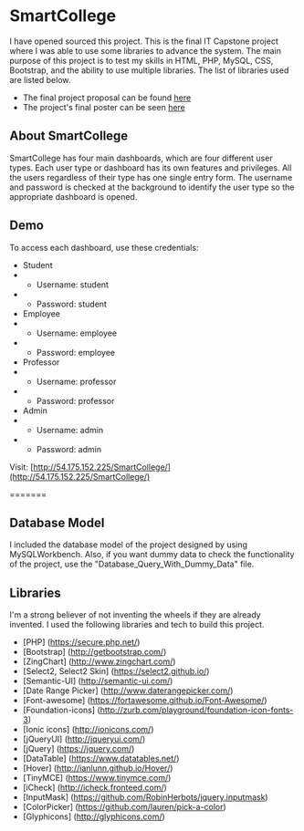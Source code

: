# SmartCollege

I have opened sourced this project. This is the final IT Capstone project where I was able to use some libraries to advance the system. The main purpose of this project is to test my skills in HTML, PHP, MySQL, CSS, Bootstrap, and the ability to use multiple libraries. The list of libraries used are listed below. 

* The final project proposal can be found [here](/Proposal.pdf)
* The project's final poster can be seen [here](/Project_Poster.pdf)

## About SmartCollege
SmartCollege has four main dashboards, which are four different user types. Each user type or dashboard has its own features and privileges. All the users regardless of their type has one single entry form. The username and password is checked at the background to identify the user type so the appropriate dashboard is opened.


## Demo
To access each dashboard, use these credentials:
* Student
* * Username: student
* * Password: student   
* Employee
* * Username: employee
* * Password: employee   
* Professor
* * Username: professor
* * Password: professor   
* Admin
* * Username: admin
* * Password: admin   

Visit: [http://54.175.152.225/SmartCollege/](http://54.175.152.225/SmartCollege/)

=======
## Database Model
I included the database model of the project designed by using MySQLWorkbench. Also, if you want dummy data to check the functionality of the project, use the "Database_Query_With_Dummy_Data" file.

## Libraries
I'm a strong believer of not inventing the wheels if they are already invented. I used the following libraries and tech to build this project.

* [PHP] (https://secure.php.net/)
* [Bootstrap] (http://getbootstrap.com/)
* [ZingChart] (http://www.zingchart.com/)
* [Select2, Select2 Skin] (https://select2.github.io/)
* [Semantic-UI] (http://semantic-ui.com/)
* [Date Range Picker] (http://www.daterangepicker.com/)
* [Font-awesome] (https://fortawesome.github.io/Font-Awesome/)
* [Foundation-icons] (http://zurb.com/playground/foundation-icon-fonts-3) 
* [Ionic icons] (http://ionicons.com/)
* [jQueryUI] (http://jqueryui.com/)
* [jQuery] (https://jquery.com/)
* [DataTable] (https://www.datatables.net/)
* [Hover] (http://ianlunn.github.io/Hover/)
* [TinyMCE] (https://www.tinymce.com/)
* [iCheck] (http://icheck.fronteed.com/)
* [InputMask] (https://github.com/RobinHerbots/jquery.inputmask)
* [ColorPicker] (https://github.com/lauren/pick-a-color)
* [Glyphicons] (http://glyphicons.com/)


